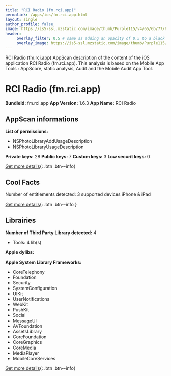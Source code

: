 ```yaml
---
title: "RCI Radio (fm.rci.app)"
permalink: /apps/ios/fm.rci.app.html
layout: single
author_profile: false
image: https://is5-ssl.mzstatic.com/image/thumb/Purple115/v4/65/6b/77/656b77f2-2d8a-e62c-d13a-4a0384eca94b/AppIcon-0-0-1x_U007emarketing-0-0-0-10-0-0-sRGB-0-0-0-GLES2_U002c0-512MB-85-220-0-0.png/512x512bb.jpg
header: 
     overlay_filter: 0.5 # same as adding an opacity of 0.5 to a black background
     overlay_image: https://is5-ssl.mzstatic.com/image/thumb/Purple115/v4/65/6b/77/656b77f2-2d8a-e62c-d13a-4a0384eca94b/AppIcon-0-0-1x_U007emarketing-0-0-0-10-0-0-sRGB-0-0-0-GLES2_U002c0-512MB-85-220-0-0.png/512x512bb.jpg
---
```

RCI Radio (fm.rci.app) AppScan description of the content of the iOS application RCI Radio (fm.rci.app). This analysis is based on the Mobile App Tools : AppScore, static analysis, Audit and the Mobile Audit App Tool.

# RCI Radio (fm.rci.app)

**BundleId:** fm.rci.app
**App Version:** 1.6.3
**App Name:** RCI Radio


## AppScan informations 

**List of permissions:** 
- NSPhotoLibraryAddUsageDescription
- NSPhotoLibraryUsageDescription
  
  
**Private keys:** 28
**Public keys:** 7
**Custom keys:** 3
**Low securit keys:** 0
  
[Get more details](/pricing.html){: .btn .btn--info}

## Cool Facts

Number of entitlements detected: 3
supported devices iPhone & iPad
  
[Get more details](/pricing.html){: .btn .btn--info }

## Librairies 
**Number of Third Party Library detected:** 4
- Tools: 4 lib(s)


**Apple dylibs:**


**Apple System Library Frameworks:**
- CoreTelephony
- Foundation
- Security
- SystemConfiguration
- UIKit
- UserNotifications
- WebKit
- PushKit
- Social
- MessageUI
- AVFoundation
- AssetsLibrary
- CoreFoundation
- CoreGraphics
- CoreMedia
- MediaPlayer
- MobileCoreServices


  
[Get more details](/pricing.html){: .btn .btn--info}

